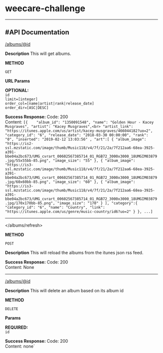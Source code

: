 # weecare-challenge
----


#API Documentation
---- 
</albums/@id>

**Description**
This will get albums.

**METHOD**

`GET`

**URL Params**

**OPTIONAL:**<br>
`id`<br>
`limit=[integer]` <br>
`order_col=[name|artist|rank|release_date]`<br>
`order_dir=[ASC|DESC]`<br>

**Success Response:**
Code: 200 <br />
Content: `[{    "album_id": "1350091548",
				"name": "Golden Hour - Kacey Musgraves",
				"artist": "Kacey Musgraves",<br>
				"artist_link": "https://itunes.apple.com/us/artist/kacey-musgraves/466044182?uo=2",
				"category_id": "6",
				"release_date": "2018-03-30 00:00:00",
				"rank": "0",
				"inserted": "2019-02-12 13:03:56" ,
				"art":[
					{
					"album_image": "https://is2-ssl.mzstatic.com/image/thumb/Music118/v4/7f/21/2a/7f212aa6-68ea-3925-a391-bbe04a2bc673/UMG_cvrart_00602567385714_01_RGB72_3000x3000_18UMGIM03879.jpg/55x55bb-85.png",
					"image_size": "55"
					},
					{
					"album_image": "https://is3-ssl.mzstatic.com/image/thumb/Music118/v4/7f/21/2a/7f212aa6-68ea-3925-a391-bbe04a2bc673/UMG_cvrart_00602567385714_01_RGB72_3000x3000_18UMGIM03879.jpg/60x60bb-85.png",
					"image_size": "60"
					},
					{
					"album_image": "https://is3-ssl.mzstatic.com/image/thumb/Music118/v4/7f/21/2a/7f212aa6-68ea-3925-a391-bbe04a2bc673/UMG_cvrart_00602567385714_01_RGB72_3000x3000_18UMGIM03879.jpg/170x170bb-85.png",
					"image_size": "170"
					}
					],
				"category":{
					"category_id": "6",
					"name": "Country",
					"link": "https://itunes.apple.com/us/genre/music-country/id6?uo=2"
					}
			}, ...]`
			
----
</albums/refresh>

**METHOD**

`POST`

**Description**
This will reload the albums from the itunes json rss feed.

**Success Response:**
Code: 200 <br />
Content: None

---- 
</albums/@id>

**Description**
This will delete an album based on its album id

**METHOD**

`DELETE`

**Params**

**REQUIRED:**<br>
`id`<br>


**Success Response:**
Code: 200 <br />
Content: none`
			
